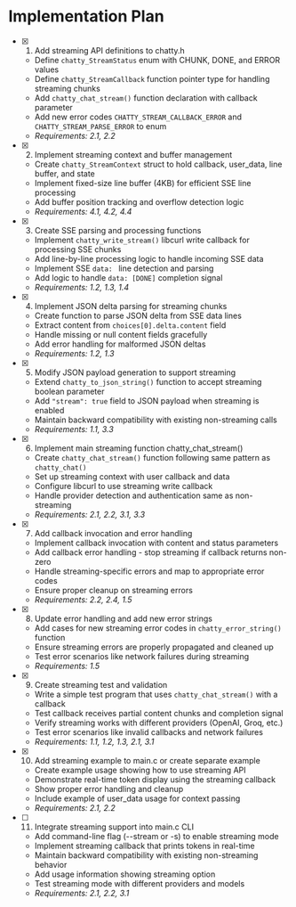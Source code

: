 # Implementation Plan

- [x] 1. Add streaming API definitions to chatty.h
  - Define `chatty_StreamStatus` enum with CHUNK, DONE, and ERROR values
  - Define `chatty_StreamCallback` function pointer type for handling streaming chunks
  - Add `chatty_chat_stream()` function declaration with callback parameter
  - Add new error codes `CHATTY_STREAM_CALLBACK_ERROR` and `CHATTY_STREAM_PARSE_ERROR` to enum
  - _Requirements: 2.1, 2.2_

- [x] 2. Implement streaming context and buffer management
  - Create `chatty_StreamContext` struct to hold callback, user_data, line buffer, and state
  - Implement fixed-size line buffer (4KB) for efficient SSE line processing
  - Add buffer position tracking and overflow detection logic
  - _Requirements: 4.1, 4.2, 4.4_

- [x] 3. Create SSE parsing and processing functions
  - Implement `chatty_write_stream()` libcurl write callback for processing SSE chunks
  - Add line-by-line processing logic to handle incoming SSE data
  - Implement SSE `data: ` line detection and parsing
  - Add logic to handle `data: [DONE]` completion signal
  - _Requirements: 1.2, 1.3, 1.4_

- [x] 4. Implement JSON delta parsing for streaming chunks
  - Create function to parse JSON delta from SSE data lines
  - Extract content from `choices[0].delta.content` field
  - Handle missing or null content fields gracefully
  - Add error handling for malformed JSON deltas
  - _Requirements: 1.2, 1.3_

- [x] 5. Modify JSON payload generation to support streaming
  - Extend `chatty_to_json_string()` function to accept streaming boolean parameter
  - Add `"stream": true` field to JSON payload when streaming is enabled
  - Maintain backward compatibility with existing non-streaming calls
  - _Requirements: 1.1, 3.3_

- [x] 6. Implement main streaming function chatty_chat_stream()
  - Create `chatty_chat_stream()` function following same pattern as `chatty_chat()`
  - Set up streaming context with user callback and data
  - Configure libcurl to use streaming write callback
  - Handle provider detection and authentication same as non-streaming
  - _Requirements: 2.1, 2.2, 3.1, 3.3_

- [x] 7. Add callback invocation and error handling
  - Implement callback invocation with content and status parameters
  - Add callback error handling - stop streaming if callback returns non-zero
  - Handle streaming-specific errors and map to appropriate error codes
  - Ensure proper cleanup on streaming errors
  - _Requirements: 2.2, 2.4, 1.5_

- [x] 8. Update error handling and add new error strings
  - Add cases for new streaming error codes in `chatty_error_string()` function
  - Ensure streaming errors are properly propagated and cleaned up
  - Test error scenarios like network failures during streaming
  - _Requirements: 1.5_

- [x] 9. Create streaming test and validation
  - Write a simple test program that uses `chatty_chat_stream()` with a callback
  - Test callback receives partial content chunks and completion signal
  - Verify streaming works with different providers (OpenAI, Groq, etc.)
  - Test error scenarios like invalid callbacks and network failures
  - _Requirements: 1.1, 1.2, 1.3, 2.1, 3.1_

- [x] 10. Add streaming example to main.c or create separate example
  - Create example usage showing how to use streaming API
  - Demonstrate real-time token display using the streaming callback
  - Show proper error handling and cleanup
  - Include example of user_data usage for context passing
  - _Requirements: 2.1, 2.2_

- [ ] 11. Integrate streaming support into main.c CLI
  - Add command-line flag (--stream or -s) to enable streaming mode
  - Implement streaming callback that prints tokens in real-time
  - Maintain backward compatibility with existing non-streaming behavior
  - Add usage information showing streaming option
  - Test streaming mode with different providers and models
  - _Requirements: 2.1, 2.2, 3.1_